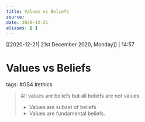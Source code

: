 ```yaml
---
title: Values vs Beliefs
source:
date: 2020-12-21
aliases: [ ]
---
```

[[2020-12-21| 21st December 2020, Monday]] | 14:57

# Values vs Beliefs
tags: #GS4 #ethics 

> All values are beliefs but all beliefs are not values
> - Values are subset of beliefs
> - Values are fundamental beliefs.